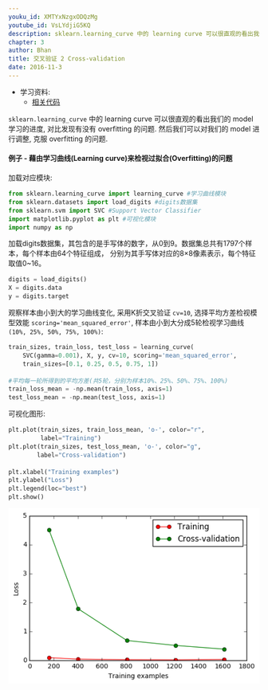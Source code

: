 ```yaml
---
youku_id: XMTYxNzgxODQzMg
youtube_id: VsLYdjiG5KQ
description: sklearn.learning_curve 中的 learning curve 可以很直观的看出我们的 model 学习的进度,对比发现有没有 overfitting 的问题.然后我们可以对我们的 model 进行调整,克服 overfitting 的问题.
chapter: 3
author: Bhan
title: 交叉验证 2 Cross-validation
date: 2016-11-3
---
```

* 学习资料:
  * [相关代码](https://github.com/MorvanZhou/tutorials/blob/master/sklearnTUT/sk9_cross_validation2.py)
    
`sklearn.learning_curve` 中的 learning curve 可以很直观的看出我们的 model 学习的进度,
对比发现有没有 overfitting 的问题. 然后我们可以对我们的 model 进行调整, 克服 overfitting 的问题.

#### 例子 - 藉由学习曲线(Learning curve)来检视过拟合(Overfitting)的问题

加载对应模块:

```python
from sklearn.learning_curve import learning_curve #学习曲线模块
from sklearn.datasets import load_digits #digits数据集
from sklearn.svm import SVC #Support Vector Classifier
import matplotlib.pyplot as plt #可视化模块
import numpy as np
```

加载digits数据集，其包含的是手写体的数字，从0到9。数据集总共有1797个样本，每个样本由64个特征组成，
分别为其手写体对应的8×8像素表示，每个特征取值0~16。

```python
digits = load_digits()
X = digits.data
y = digits.target
```

观察样本由小到大的学习曲线变化, 采用K折交叉验证 `cv=10`, 
选择平均方差检视模型效能 `scoring='mean_squared_error'`,
样本由小到大分成5轮检视学习曲线`(10%, 25%, 50%, 75%, 100%)`:

```python
train_sizes, train_loss, test_loss = learning_curve(
    SVC(gamma=0.001), X, y, cv=10, scoring='mean_squared_error',
    train_sizes=[0.1, 0.25, 0.5, 0.75, 1])

#平均每一轮所得到的平均方差(共5轮，分别为样本10%、25%、50%、75%、100%)
train_loss_mean = -np.mean(train_loss, axis=1)
test_loss_mean = -np.mean(test_loss, axis=1)
```

可视化图形:

```python
plt.plot(train_sizes, train_loss_mean, 'o-', color="r",
         label="Training")
plt.plot(train_sizes, test_loss_mean, 'o-', color="g",
        label="Cross-validation")

plt.xlabel("Training examples")
plt.ylabel("Loss")
plt.legend(loc="best")
plt.show()
```

<img class="course-image" src="/static/results/sklearn/3_3_1.png">